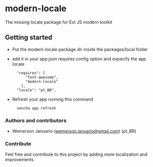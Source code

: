 # modern-locale

The missing locale package for Ext JS modern toolkit


## Getting started

- Put the modern-locale package dir inside the packages/local folder
- add it in your app.json  requires config option and especify the app locale

        "requires": [
            "font-awesome",
            "modern-locale"
          ],
        "locale": "pt_BR",
          
- Refresh your app running this command
        
        sencha app refresh
        
### Authors and contributors

* Wemerson Januario (wemerson.januario@gmail.com) (pt_BR)


### Contribute

Feel free and contribute to this project by adding more localization and improvements 
